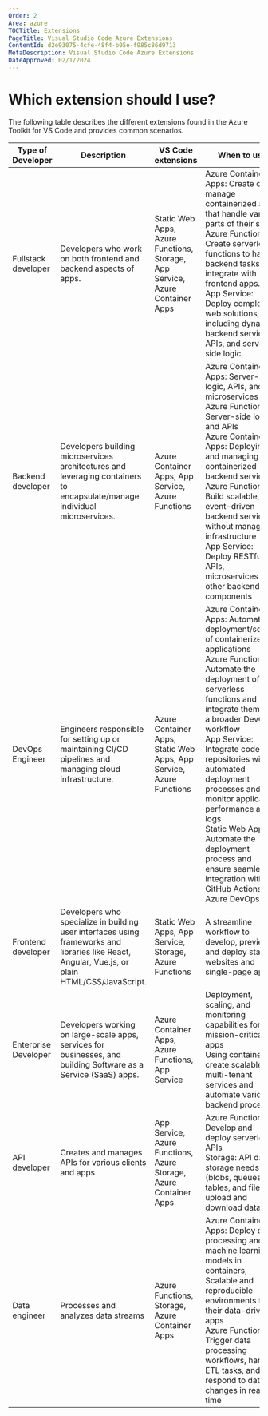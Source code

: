 ```yaml
---
Order: 2
Area: azure
TOCTitle: Extensions
PageTitle: Visual Studio Code Azure Extensions
ContentId: d2e93075-4cfe-48f4-b05e-f985c86d9713
MetaDescription: Visual Studio Code Azure Extensions
DateApproved: 02/1/2024
---
```

# Which extension should I use?

The following table describes the different extensions found in the Azure Toolkit for VS Code and provides common scenarios.

|Type of Developer|Description|VS Code extensions|When to use|
|----------------------|---------------------|-------------|-------------|
|Fullstack developer|Developers who work on both frontend and backend aspects of apps.|Static Web Apps, Azure Functions, Storage, App Service, Azure Container Apps|Azure Container Apps: Create or manage containerized apps that handle various parts of their stack.</br> Azure Functions: Create serverless functions to handle backend tasks and integrate with frontend apps.</br> App Service: Deploy complete web solutions, including dynamic backend services, APIs, and server-side logic.|
|Backend developer|Developers building microservices architectures and leveraging containers to encapsulate/manage individual microservices.|Azure Container Apps, App Service, Azure Functions|Azure Container Apps: Server-side logic, APIs, and microservices</br>Azure Functions: Server-side logic and APIs</br> Azure Container Apps: Deploying and managing containerized backend services</br> Azure Functions: Build scalable, event-driven backend services without managing infrastructure</br> App Service: Deploy RESTful APIs, microservices or other backend components|
|DevOps Engineer|Engineers responsible for setting up or maintaining CI/CD pipelines and managing cloud infrastructure.| Azure Container Apps, Static Web Apps, App Service, Azure Functions|Azure Container Apps: Automate the deployment/scaling of containerized applications</br> Azure Functions: Automate the deployment of serverless functions and integrate them into a broader DevOps workflow</br> App Service: Integrate code repositories with automated deployment processes and monitor application performance and logs</br> Static Web Apps: Automate the deployment process and ensure seamless integration with GitHub Actions or Azure DevOps|
|Frontend developer|Developers who specialize in building user interfaces using frameworks and libraries like React, Angular, Vue.js, or plain HTML/CSS/JavaScript.|Static Web Apps, App Service, Storage, Azure Functions|A streamline workflow to develop, preview, and deploy static websites and single-page apps|
|Enterprise Developer|Developers working on large-scale apps, services for businesses, and building Software as a Service (SaaS) apps.|Azure Container Apps, Azure Functions, App Service|Deployment, scaling, and monitoring capabilities for mission-critical apps</br> Using containers to create scalable, multi-tenant services and automate various backend processes|
|API developer|Creates and manages APIs for various clients and apps|App Service, Azure Functions, Azure Storage, Azure Container Apps|Azure Functions: Develop and deploy serverless APIs</br> Storage: API data storage needs (blobs, queues, tables, and files, upload and download data)|
|Data engineer|Processes and analyzes data streams|Azure Functions, Storage, Azure Container Apps|Azure Container Apps: Deploy data processing and machine learning models in containers, Scalable and reproducible environments for their data-driven apps</br> Azure Functions: Trigger data processing workflows, handle ETL tasks, and respond to data changes in real-time|
